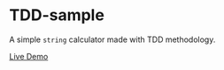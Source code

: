 # TDD-sample
A simple `string` calculator made with TDD methodology.

[Live Demo](https://calculator-string.netlify.app)